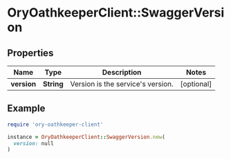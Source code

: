 # OryOathkeeperClient::SwaggerVersion

## Properties

| Name | Type | Description | Notes |
| ---- | ---- | ----------- | ----- |
| **version** | **String** | Version is the service&#39;s version. | [optional] |

## Example

```ruby
require 'ory-oathkeeper-client'

instance = OryOathkeeperClient::SwaggerVersion.new(
  version: null
)
```

